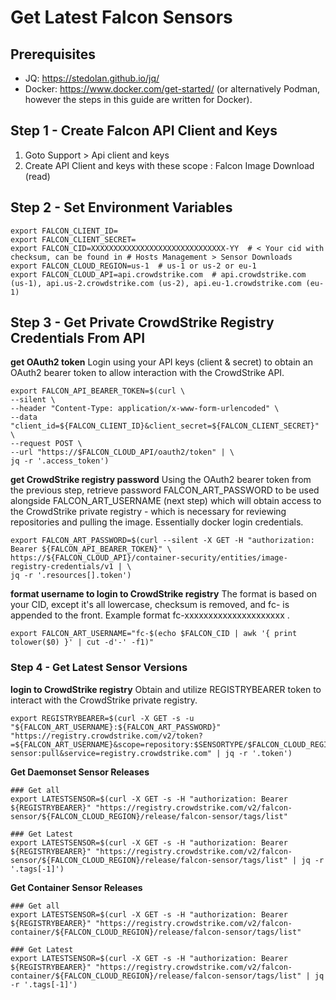 # Get Latest Falcon Sensors

## Prerequisites
- JQ: https://stedolan.github.io/jq/
- Docker: https://www.docker.com/get-started/ (or alternatively Podman, however the steps in this guide are written for Docker).

## Step 1 - Create Falcon API Client and Keys

1. Goto Support > Api client and keys
2. Create API Client and keys with these scope :
Falcon Image Download (read)

## Step 2 - Set Environment Variables
```
export FALCON_CLIENT_ID=
export FALCON_CLIENT_SECRET=
export FALCON_CID=XXXXXXXXXXXXXXXXXXXXXXXXXXXXXX-YY  # < Your cid with checksum, can be found in # Hosts Management > Sensor Downloads
export FALCON_CLOUD_REGION=us-1  # us-1 or us-2 or eu-1
export FALCON_CLOUD_API=api.crowdstrike.com  # api.crowdstrike.com (us-1), api.us-2.crowdstrike.com (us-2), api.eu-1.crowdstrike.com (eu-1)
```

## Step 3 - Get Private CrowdStrike Registry Credentials From API

**get OAuth2 token**
Login using your API keys (client & secret) to obtain an OAuth2 bearer token to allow interaction with the CrowdStrike API.
```
export FALCON_API_BEARER_TOKEN=$(curl \
--silent \
--header "Content-Type: application/x-www-form-urlencoded" \
--data "client_id=${FALCON_CLIENT_ID}&client_secret=${FALCON_CLIENT_SECRET}" \
--request POST \
--url "https://$FALCON_CLOUD_API/oauth2/token" | \
jq -r '.access_token')
```

**get CrowdStrike registry password**
Using the OAuth2 bearer token from the previous step, retrieve password FALCON_ART_PASSWORD to be used alongside FALCON_ART_USERNAME (next step) which will obtain access to the CrowdStrike private registry - which is necessary for reviewing repositories and pulling the image. Essentially docker login credentials.
```
export FALCON_ART_PASSWORD=$(curl --silent -X GET -H "authorization: Bearer ${FALCON_API_BEARER_TOKEN}" \
https://${FALCON_CLOUD_API}/container-security/entities/image-registry-credentials/v1 | \
jq -r '.resources[].token')
```

**format username to login to CrowdStrike registry**
The format is based on your CID, except it's all lowercase, checksum is removed, and fc-  is appended to the front. Example format fc-xxxxxxxxxxxxxxxxxxxxx .
```
export FALCON_ART_USERNAME="fc-$(echo $FALCON_CID | awk '{ print tolower($0) }' | cut -d'-' -f1)"
```

### Step 4 - Get Latest Sensor Versions

**login to CrowdStrike registry**
Obtain and utilize REGISTRYBEARER token to interact with the CrowdStrike private registry. 
```
export REGISTRYBEARER=$(curl -X GET -s -u "${FALCON_ART_USERNAME}:${FALCON_ART_PASSWORD}" "https://registry.crowdstrike.com/v2/token?=${FALCON_ART_USERNAME}&scope=repository:$SENSORTYPE/$FALCON_CLOUD_REGION/release/falcon-sensor:pull&service=registry.crowdstrike.com" | jq -r '.token')
```

**Get Daemonset Sensor Releases**
```
### Get all
export LATESTSENSOR=$(curl -X GET -s -H "authorization: Bearer ${REGISTRYBEARER}" "https://registry.crowdstrike.com/v2/falcon-sensor/${FALCON_CLOUD_REGION}/release/falcon-sensor/tags/list"

### Get Latest
export LATESTSENSOR=$(curl -X GET -s -H "authorization: Bearer ${REGISTRYBEARER}" "https://registry.crowdstrike.com/v2/falcon-sensor/${FALCON_CLOUD_REGION}/release/falcon-sensor/tags/list" | jq -r '.tags[-1]')
```

**Get Container Sensor Releases**
```
### Get all
export LATESTSENSOR=$(curl -X GET -s -H "authorization: Bearer ${REGISTRYBEARER}" "https://registry.crowdstrike.com/v2/falcon-container/${FALCON_CLOUD_REGION}/release/falcon-sensor/tags/list"

### Get Latest
export LATESTSENSOR=$(curl -X GET -s -H "authorization: Bearer ${REGISTRYBEARER}" "https://registry.crowdstrike.com/v2/falcon-container/${FALCON_CLOUD_REGION}/release/falcon-sensor/tags/list" | jq -r '.tags[-1]')
```
